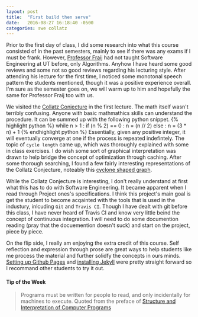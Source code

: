 ```yaml
---
layout: post
title:  "First build then serve"
date:   2016-08-27 16:18:40 -0500
categories: swe collatz
---
```


Prior to the first day of class, I did some research into what this course consisted of in the past semesters, mainly to see if there was any exams if I must be frank. However, [Professor Fraij][fraij-link] had not taught Software Engineering at UT before, only Algorithms. Anyhow I have heard some good reviews and some not so good reviews regarding his lecturing style. After attending his lecture for the first time, I noticed some monotonal speech pattern the students mentioned, though it was a positive experience overall. I'm sure as the semester goes on, we will warm up to him and hopefully the same for Professor Fraij too with us.

We visited the [Collatz Conjecture][collatz-wiki] in the first lecture. The math itself wasn't terribly confusing. Anyone with basic mathmathics skills can understand the procedure. It can be summed up with the following python snippet.
{% highlight python %}
while n > 1 :
    if (n % 2) == 0 :
        n = (n // 2)
    else :
        n = (3 * n) + 1
{% endhighlight python %}
Essentially, given any positive integer, it will eventually converge at one if the process is repeated indefintely. The topic of `cycle length` came up, which was thoroughly explained with some in class exercises. I do wish some sort of graphical interpretation was drawn to help bridge the concept of optimization through caching. After some thorough searching, I found a few fairly interesting representations of the Collatz Conjecture, noteably this [cyclone shaped graph][collatz-graph].

While the Collatz Conjecture is interesting, I don't really understand at first what this has to do with Software Engineering. It became apparent when I read through Project ones's specifications. I think this project's main goal is get the student to become acqainted with the tools that is used in the industury, inlcuding `Git` and `Travis CI`. Though I have dealt with git before this class, I have never heard of Travis CI and know very little beind the concept of continuous integration. I will need to do some documention reading (pray that the docuemention doesn't suck) and start on the project, piece by piece.

On the flip side, I really am enjoying the extra credit of this course. Self reflection and expression through prose are great ways to help students like me process the material and further solidfy the concepts in ours minds. [Setting up Github Pages][gh-url] and [installing Jekyll][jekyll-url] were pretty straight forward so I recommand other students to try it out. 

#### Tip of the Week
> Programs must be written for people to read, and only incidentally for machines to execute.
Quoted from the preface of [Structure and Interpretation of Computer Programs][book-url]


[fraij-link]: 		https://www.linkedin.com/in/fares-fraij-1b512929
[collatz-wiki]: 	https://en.wikipedia.org/wiki/Collatz_conjecture
[collatz-graph]: 	http://swimmingthestyx.com/wp-content/uploads/2014/01/CollatzTree_100000.png
[gh-url]: 			https://pages.github.com/
[jekyll-url]: 		https://help.github.com/articles/setting-up-your-github-pages-site-locally-with-jekyll/
[book-url]: 		https://mitpress.mit.edu/sicp/full-text/book/book-Z-H-7.html

